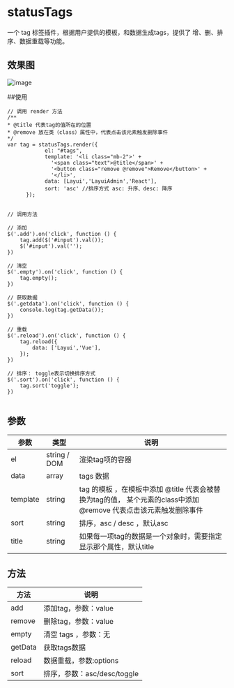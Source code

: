 # statusTags
一个 tag 标签插件，根据用户提供的模板，和数据生成tags，提供了 增、删、排序、数据重载等功能。
## 效果图

![image](https://images.gitee.com/uploads/images/2018/1119/210008_60bcfcfc_1994789.gif)

##使用


```
// 调用 render 方法
/**
* @title 代表tag的值所在的位置
* @remove 放在类（class）属性中，代表点击该元素触发删除事件
*/
var tag = statusTags.render({
            el: "#tags",
            template: '<li class="mb-2">' +
              '<span class="text">@title</span>' +             
              '<button class="remove @remove">Remove</button>' + 
              '</li>',
            data: [Layui','LayuiAdmin','React'],
            sort: 'asc' //排序方式 asc: 升序、desc: 降序 
      });


// 调用方法

// 添加
$('.add').on('click', function () {
    tag.add($('#input').val());
    $('#input').val('');
})

// 清空
$('.empty').on('click', function () {
    tag.empty();
})

// 获取数据
$('.getdata').on('click', function () {
    console.log(tag.getData());
})

// 重载
$('.reload').on('click', function () {
    tag.reload({
        data: ['Layui','Vue'],
    });
})

// 排序： toggle表示切换排序方式
$('.sort').on('click', function () {
    tag.sort('toggle');
})
            

```



## 参数

| 参数     | 类型         | 说明                                                             |
| -------- | ------------ | ---------------------------------------------------------------- |
| el       | string / DOM | 渲染tag项的容器                                                  |
| data     | array        | tags 数据                                                        |
| template | string       | tag 的模板 ，在模板中添加 @title 代表会被替换为tag的值， 某个元素的class中添加@remove 代表点击该元素触发删除事件                                                      |
| sort     | string       | 排序，asc / desc ，默认asc                                       |
| title    | string       | 如果每一项tag的数据是一个对象时，需要指定显示那个属性，默认title |

## 方法

| 方法    | 说明                        |
| ------- | --------------------------- |
| add     | 添加tag，参数：value        |
| remove  | 删除tag，参数：value        |
| empty   | 清空 tags ，参数：无        |
| getData | 获取tags数据                |
| reload  | 数据重载，参数:options      |
| sort    | 排序，参数：asc/desc/toggle |
